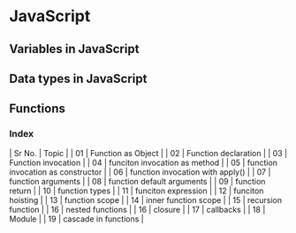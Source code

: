 # JavaScript

## Variables in JavaScript

## Data types in JavaScript


## Functions

### Index

| Sr No. | Topic |
| 01 | Function as Object |
| 02 | Function declaration |
| 03 | Function invocation |
| 04 | funciton invocation as method |
| 05 | function invocation as constructor |
| 06 | function invocation with apply() |
| 07 | function arguments |
| 08 | function default arguments |
| 09 | function return |
| 10 | function types |
| 11 | funciton expression |
| 12 | funciton hoisting |
| 13 | function scope |
| 14 | inner function scope |
| 15 | recursion function  |
| 16 | nested functions |
| 16 | closure |
| 17 | callbacks |
| 18 | Module |
| 19 | cascade in functions |
